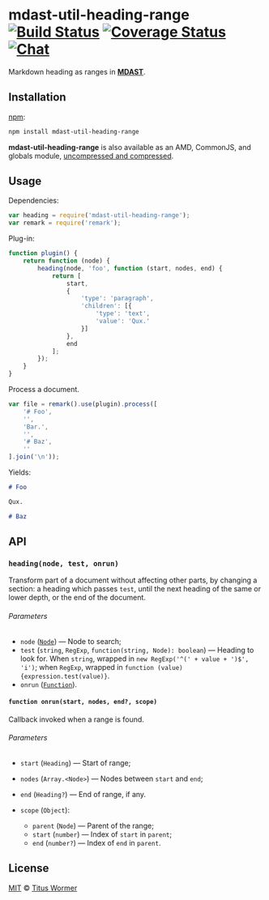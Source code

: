 # mdast-util-heading-range [![Build Status][build-badge]][build-status] [![Coverage Status][coverage-badge]][coverage-status] [![Chat][chat-badge]][chat]

<!--lint disable list-item-spacing heading-increment no-duplicate-headings-->

Markdown heading as ranges in [**MDAST**][mdast].

## Installation

[npm][]:

```bash
npm install mdast-util-heading-range
```

**mdast-util-heading-range** is also available as an AMD, CommonJS, and
globals module, [uncompressed and compressed][releases].

## Usage

Dependencies:

```javascript
var heading = require('mdast-util-heading-range');
var remark = require('remark');
```

Plug-in:

```javascript
function plugin() {
    return function (node) {
        heading(node, 'foo', function (start, nodes, end) {
            return [
                start,
                {
                    'type': 'paragraph',
                    'children': [{
                        'type': 'text',
                        'value': 'Qux.'
                    }]
                },
                end
            ];
        });
    }
}
```

Process a document.

```javascript
var file = remark().use(plugin).process([
    '# Foo',
    '',
    'Bar.',
    '',
    '# Baz',
    ''
].join('\n'));
```

Yields:

```markdown
# Foo

Qux.

# Baz
```

## API

### `heading(node, test, onrun)`

Transform part of a document without affecting other parts, by changing
a section: a heading which passes `test`, until the next heading of the
same or lower depth, or the end of the document.

###### Parameters

*   `node` ([`Node`][node]) — Node to search;
*   `test` (`string`, `RegExp`, `function(string, Node): boolean`)
    — Heading to look for.  When `string`, wrapped in
    `new RegExp('^(' + value + ')$', 'i')`;  when `RegExp`, wrapped
    in `function (value) {expression.test(value)}`.
*   `onrun` ([`Function`][onrun]).

#### `function onrun(start, nodes, end?, scope)`

Callback invoked when a range is found.

###### Parameters

*   `start` (`Heading`) — Start of range;
*   `nodes` (`Array.<Node>`) — Nodes between `start` and `end`;
*   `end` (`Heading?`) — End of range, if any.
*   `scope` (`Object`):

    *   `parent` (`Node`) — Parent of the range;
    *   `start` (`number`) — Index of `start` in `parent`;
    *   `end` (`number?`) — Index of `end` in `parent`.

## License

[MIT][license] © [Titus Wormer][author]

<!-- Definitions -->

[build-badge]: https://img.shields.io/travis/wooorm/mdast-util-heading-range.svg

[build-status]: https://travis-ci.org/wooorm/mdast-util-heading-range

[coverage-badge]: https://img.shields.io/codecov/c/github/wooorm/mdast-util-heading-range.svg

[coverage-status]: https://codecov.io/github/wooorm/mdast-util-heading-range

[chat-badge]: https://img.shields.io/gitter/room/wooorm/remark.svg

[chat]: https://gitter.im/wooorm/remark

[releases]: https://github.com/wooorm/mdast-util-heading-range/releases

[license]: LICENSE

[author]: http://wooorm.com

[npm]: https://docs.npmjs.com/cli/install

[mdast]: https://github.com/wooorm/mdast

[node]: https://github.com/wooorm/mdast#node

[onrun]: #function-onrunstart-nodes-end-scope
